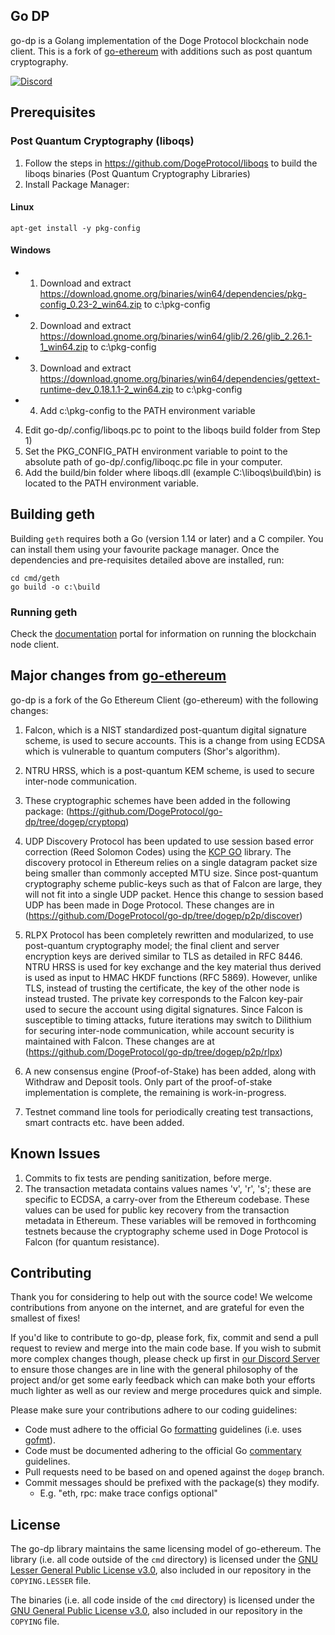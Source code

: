 ## Go DP

go-dp is a Golang implementation of the Doge Protocol blockchain node client. This is a fork of [go-ethereum](https://github.com/ethereum/go-ethereum) with additions such as post quantum cryptography.

[![Discord](https://img.shields.io/badge/discord-join%20chat-blue.svg)](https://discord.gg/bbbMPyzJTM)

## Prerequisites

### Post Quantum Cryptography (liboqs)

1) Follow the steps in https://github.com/DogeProtocol/liboqs to build the liboqs binaries (Post Quantum Cryptography Libraries)
2) Install Package Manager:
#### Linux
```
apt-get install -y pkg-config
```
#### Windows
- 1) Download and extract https://download.gnome.org/binaries/win64/dependencies/pkg-config_0.23-2_win64.zip to c:\pkg-config
- 2) Download and extract https://download.gnome.org/binaries/win64/glib/2.26/glib_2.26.1-1_win64.zip to c:\pkg-config
- 3) Download and extract https://download.gnome.org/binaries/win64/dependencies/gettext-runtime-dev_0.18.1.1-2_win64.zip to c:\pkg-config
- 4) Add c:\pkg-config to the PATH environment variable
4) Edit go-dp/.config/liboqs.pc to point to the liboqs build folder from Step 1)
5) Set the PKG_CONFIG_PATH environment variable to point to the absolute path of go-dp/.config/liboqc.pc file in your computer.
6) Add the build/bin folder where liboqs.dll (example C:\liboqs\build\bin) is located to the PATH environment variable.

## Building geth

Building `geth` requires both a Go (version 1.14 or later) and a C compiler. You can install
them using your favourite package manager. Once the dependencies and pre-requisites detailed above are installed, run:

```
cd cmd/geth
go build -o c:\build 
```

### Running geth
Check the [documentation](https://dpdocs.org/testnet-setup.html) portal for information on running the blockchain node client.

## Major changes from [go-ethereum](https://github.com/ethereum/go-ethereum)

go-dp is a fork of the Go Ethereum Client (go-ethereum) with the following changes:

1) Falcon, which is a NIST standardized post-quantum digital signature scheme, is used to secure accounts. This is a change from using ECDSA which is vulnerable to quantum computers (Shor's algorithm).

2) NTRU HRSS, which is a post-quantum KEM scheme, is used to secure inter-node communication.

3) These cryptographic schemes have been added in the following package:
   (https://github.com/DogeProtocol/go-dp/tree/dogep/cryptopq)

4) UDP Discovery Protocol has been updated to use session based error correction (Reed Solomon Codes) using the [KCP GO](https://github.com/xtaci/kcp-go) library.
The discovery protocol in Ethereum relies on a single datagram packet size being smaller than commonly accepted MTU size. 
Since post-quantum cryptography scheme public-keys such as that of Falcon are large, they will not fit into a single UDP packet. 
Hence this change to session based UDP has been made in Doge Protocol. These changes are in (https://github.com/DogeProtocol/go-dp/tree/dogep/p2p/discover)

5) RLPX Protocol has been completely rewritten and modularized, to use post-quantum cryptography model; the final client and server encryption keys 
are derived similar to TLS as detailed in RFC 8446. NTRU HRSS is used for key exchange and the key material thus derived 
is used as input to HMAC HKDF functions (RFC 5869). However, unlike TLS, instead of trusting the certificate, 
the key of the other node is instead trusted. The private key corresponds to the Falcon key-pair used to secure the account 
using digital signatures. Since Falcon is susceptible to timing attacks, 
future iterations may switch to Dilithium for securing inter-node communication, while account security is maintained with Falcon.
These changes are at (https://github.com/DogeProtocol/go-dp/tree/dogep/p2p/rlpx)

6) A new consensus engine (Proof-of-Stake) has been added, along with Withdraw and Deposit tools. Only part of the proof-of-stake implementation is complete, the remaining is work-in-progress. 

7) Testnet command line tools for periodically creating test transactions, smart contracts etc. have been added.  

## Known Issues

1) Commits to fix tests are pending sanitization, before merge.
2) The transaction metadata contains values names 'v', 'r', 's'; these are specific to ECDSA, a carry-over from the Ethereum codebase.
These values can be used for public key recovery from the transaction metadata in Ethereum. 
These variables will be removed in forthcoming testnets because the cryptography scheme used in Doge Protocol is Falcon (for quantum resistance).

## Contributing

Thank you for considering to help out with the source code! We welcome contributions
from anyone on the internet, and are grateful for even the smallest of fixes!

If you'd like to contribute to go-dp, please fork, fix, commit and send a pull request
 to review and merge into the main code base. If you wish to submit
more complex changes though, please check up first in [our Discord Server](https://discord.gg/bbbMPyzJTM)
to ensure those changes are in line with the general philosophy of the project and/or get
some early feedback which can make both your efforts much lighter as well as our review
and merge procedures quick and simple.

Please make sure your contributions adhere to our coding guidelines:

 * Code must adhere to the official Go [formatting](https://golang.org/doc/effective_go.html#formatting)
   guidelines (i.e. uses [gofmt](https://golang.org/cmd/gofmt/)).
 * Code must be documented adhering to the official Go [commentary](https://golang.org/doc/effective_go.html#commentary)
   guidelines.
 * Pull requests need to be based on and opened against the `dogep` branch.
 * Commit messages should be prefixed with the package(s) they modify.
   * E.g. "eth, rpc: make trace configs optional"

## License
The go-dp library maintains the same licensing model of go-ethereum. The library (i.e. all code outside of the `cmd` directory) is licensed under the
[GNU Lesser General Public License v3.0](https://www.gnu.org/licenses/lgpl-3.0.en.html),
also included in our repository in the `COPYING.LESSER` file.

The binaries (i.e. all code inside of the `cmd` directory) is licensed under the
[GNU General Public License v3.0](https://www.gnu.org/licenses/gpl-3.0.en.html), also
included in our repository in the `COPYING` file.
